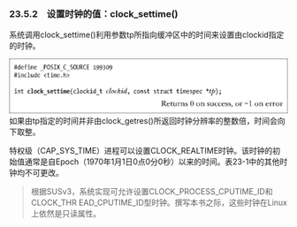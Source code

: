 ### 23.5.2　设置时钟的值：clock_settime()

系统调用clock_settime()利用参数tp所指向缓冲区中的时间来设置由clockid指定的时钟。



![611.png](../images/611.png)
如果由tp指定的时间并非由clock_getres()所返回时钟分辨率的整数倍，时间会向下取整。

特权级（CAP_SYS_TIME）进程可以设置CLOCK_REALTIME时钟。该时钟的初始值通常是自Epoch（1970年1月1日0点0分0秒）以来的时间。表23-1中的其他时钟均不可更改。

> 根据SUSv3，系统实现可允许设置CLOCK_PROCESS_CPUTIME_ID和CLOCK_THR EAD_CPUTIME_ID型时钟。撰写本书之际，这些时钟在Linux上依然是只读属性。

